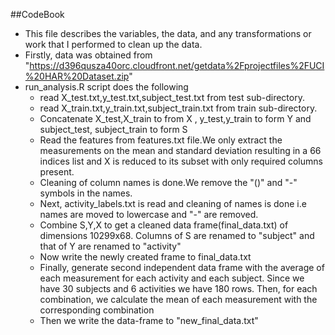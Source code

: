 ##CodeBook

- This file describes the variables, the data, and any transformations or work that I performed to clean up the data.
- Firstly, data was obtained from "https://d396qusza40orc.cloudfront.net/getdata%2Fprojectfiles%2FUCI%20HAR%20Dataset.zip"
- run_analysis.R script does the following
	* read X_test.txt,y_test.txt,subject_test.txt from test sub-directory.
	* read X_train.txt,y_train.txt,subject_train.txt from train sub-directory.
	* Concatenate X_test,X_train to from X , y_test,y_train to form Y and subject_test, subject_train to form S
	* Read the features from features.txt file.We only extract the measurements on the mean and standard deviation resulting in a 66 indices list and X is reduced to its subset with only required columns present.
	* Cleaning of column names is done.We remove the "()" and "-" symbols in the names.
	* Next, activity_labels.txt is read and cleaning of names is done i.e names are moved to lowercase and "-" are removed.
	* Combine S,Y,X to get a cleaned data frame(final_data.txt) of dimensions 10299x68. Columns of S are renamed to "subject" and that of Y are renamed to "activity"
	* Now write the newly created frame to final_data.txt
	* Finally, generate second independent data frame with the average of each measurement for each activity and each subject. Since we have 30 subjects and 6 activities we have 180 rows. Then, for each combination, we calculate the mean of each measurement with the corresponding combination
	* Then we write the data-frame to "new_final_data.txt"

